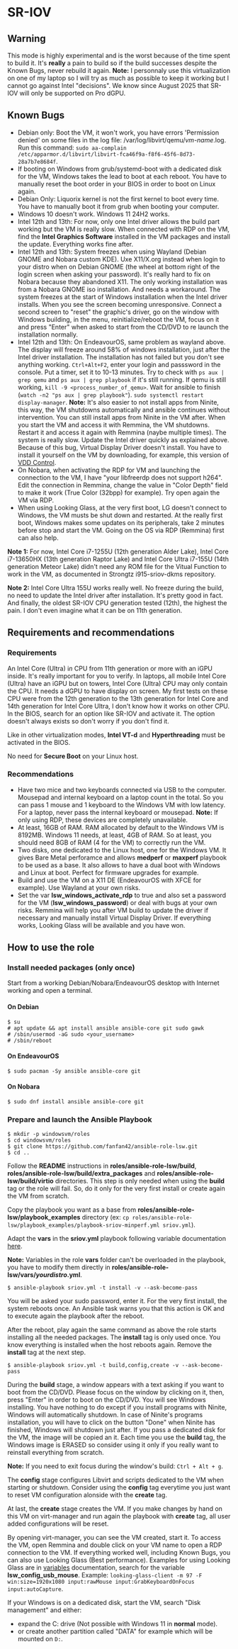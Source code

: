 # SR-IOV

## Warning

This mode is highly experimental and is the worst because of the time spent to build it. It's **really** a pain to build so if the build successes despite the Known Bugs, never rebuild it again. **Note:** I personnaly use this virtualization on one of my laptop so I will try as much as possible to keep it working but I cannot go against Intel "decisions". We know since August 2025 that SR-IOV will only be supported on Pro dGPU.

## Known Bugs

* Debian only: Boot the VM, it won't work, you have errors 'Permission denied' on some files in the log file: /var/log/libvirt/qemu/*vm-name*.log. Run this command: `sudo aa-complain /etc/apparmor.d/libvirt/libvirt-fca46f9a-f8f6-45f6-8d73-28a7b7e8684f`.
* If booting on Windows from grub/systemd-boot with a dedicated disk for the VM, Windows takes the lead to boot at each reboot. You have to manually reset the boot order in your BIOS in order to boot on Linux again.
* Debian Only: Liquorix kernel is not the first kernel to boot every time. You have to manually boot it from grub when booting your computer.
* Windows 10 doesn't work. Windows 11 24H2 works.
* Intel 12th and 13th: For now, only one Intel driver allows the build part working but the VM is really slow. When connected with RDP on the VM, find the **Intel Graphics Software** installed in the VM packages and install the update. Everything works fine after.
* Intel 12th and 13th: System freezes when using Wayland (Debian GNOME and Nobara custom KDE). Uxe X11/X.org instead when login to your distro when on Debian GNOME (the wheel at bottom right of the login screen when asking your password). It's really hard to fix on Nobara because they abandoned X11. The only working installation was from a Nobara GNOME iso installation. And needs a workaround. The system freezes at the start of Windows installation when the Intel driver installs. When you see the screen becoming unresponsive. Connect a second screen to "reset" the graphic's driver, go on the window with Windows building, in the menu, reinitialize/reboot the VM, focus on it and press "Enter" when asked to start from the CD/DVD to re launch the installation normally.
* Intel 12th and 13th: On EndeavourOS, same problem as wayland above. The display will freeze around 58% of windows installation, just after the Intel driver installation. The installation has not failed but you don't see anything working. `Ctrl+Alt+F2`, enter your login and passsword in the console. Put a timer, set it to 10-13 minutes. Try to check with `ps aux | grep qemu` and `ps aux | grep playbook` if it's still running. If qemu is still working, `kill -9 <process_number_of_qemu>`. Wait for ansible to finish (`watch -n2 "ps aux | grep playbook"`). `sudo systemctl restart display-manager`. **Note:** It's also easier to not install apps from Ninite, this way, the VM shutdowns automatically and ansible continues without intervention. You can still install apps from Ninite in the VM after. When you start the VM and access it with Remmina, the VM shutdowns. Restart it and access it again with Remmina (naybe multiple times). The system is really slow. Update the Intel driver quickly as explained above. Because of this bug, Virtual Display Driver doesn't install. You have to install it yourself on the VM by downloading, for example, this version of [VDD Control](https://github.com/VirtualDrivers/Virtual-Display-Driver/releases/tag/25.7.23).
* On Nobara, when activating the RDP for VM and launching the connection to the VM, I have "your libfreerdp does not support h264". Edit the connection in Remmina, change the value in "Color Depth" field to make it work (True Color (32bpp) for example). Try open again the VM via RDP.
* When using Looking Glass, at the very first boot, LG doesn't connect to Windows, the VM musts be shut down and restarted. At the really first boot, Windows makes some updates on its peripherals, take 2 minutes before stop and start the VM. Going on the OS via RDP (Remmina) first can also help.

**Note 1:** For now, Intel Core i7-1255U (12th generation Alder Lake), Intel Core i7-13650HX (13th generation Raptor Lake) and Intel Core Ultra i7-155U (14th generation Meteor Lake) didn't need any ROM file for the Vitual Function to work in the VM, as documented in Strongtz i915-sriov-dkms repository.

**Note 2:** Intel Core Ultra 155U works really well. No freeze during the build, no need to update the Intel driver after installation. It's pretty good in fact. And finally, the oldest SR-IOV CPU generation tested (12th), the highest the pain. I don't even imagine what it can be on 11th generation.

## Requirements and recommendations

### Requirements

An Intel Core (Ultra) i*n* CPU from 11th generation or more with an iGPU inside. It's really important for you to verify. In laptops, all mobile Intel Core (Ultra) have an iGPU but on towers, Intel Core (Ultra) CPU may only contain the CPU. It needs a dGPU to have display on screen. My first tests on these CPU were from the 12th generation to the 13th generation for Intel Core and 14th generation for Intel Core Ultra, I don't know how it works on other CPU. In the BIOS, search for an option like SR-IOV and activate it. The option doesn't always exists so don't worry if you don't find it.

Like in other virtualization modes, **Intel VT-d** and **Hyperthreading** must be activated in the BIOS.

No need for **Secure Boot** on your Linux host.

### Recommendations

* Have two mice and two keyboards connected via USB to the computer. Mousepad and internal keyboard on a laptop count in the total. So you can pass 1 mouse and 1 keyboard to the Windows VM with low latency. For a laptop, never pass the internal keyboard or mousepad. **Note:** If only using RDP, these devices are completely unavailable.
* At least, 16GB of RAM. RAM allocated by default to the Windows VM is 8192MB. Windows 11 needs, at least, 4GB of RAM. So at least, you should need 8GB of RAM (4 for the VM) to correctly run the VM.
* Two disks, one dedicated to the Linux host, one for the Windows VM. It gives Bare Metal perforamce and allows **medperf** or **maxperf** playbook to be used as a base. It also allows to have a dual boot with Windows and Linux at boot. Perfect for firmware upgrades for example.
* Build and use the VM on a X11 DE (EndeavourOS with XFCE for example). Use Wayland at your own risks.
* Set the var **lsw_windows_activate_rdp** to true and also set a password for the VM (**lsw_windows_password**) or deal with bugs at your own risks. Remmina will help you after VM build to update the driver if necessary and manually install Virtual Display Driver. If everything works, Looking Glass will be available and you have won.

## How to use the role

### Install needed packages (only once)

Start from a working Debian/Nobara/EndeavourOS desktop with Internet working and open a terminal.

#### On Debian

```shell
$ su
# apt update && apt install ansible ansible-core git sudo gawk
# /sbin/usermod -aG sudo <your_username>
# /sbin/reboot
```

#### On EndeavourOS

```shell
$ sudo pacman -Sy ansible ansible-core git
```

#### On Nobara

```shell
$ sudo dnf install ansible ansible-core git
```

### Prepare and launch the Ansible Playbook

```shell
$ mkdir -p windowsvm/roles
$ cd windowsvm/roles
$ git clone https://github.com/fanfan42/ansible-role-lsw.git
$ cd ..
```

Follow the **README** instructions in **roles/ansible-role-lsw/build**, **roles/ansible-role-lsw/build/extra_packages** and **roles/ansible-role-lsw/build/virtio** directories. This step is only needed when using the **build** tag or the role will fail. So, do it only for the very first install or create again the VM from scratch.

Copy the playbook you want as a base from **roles/ansible-role-lsw/playbook_examples** directory (ex: `cp roles/ansible-role-lsw/playbook_examples/playbook-sriov-minperf.yml sriov.yml`).

Adapt the **vars** in the **sriov.yml** playbook following variable documentation [here](VARIABLES.md).

**Note:** Variables in the role **vars** folder can't be overloaded in the playbook, you have to modify them directly in **roles/ansible-role-lsw/vars/*yourdistro*.yml**.

```shell
$ ansible-playbook sriov.yml -t install -v --ask-become-pass
```

You will be asked your sudo password, enter it. For the very first install, the system reboots once. An Ansible task warns you that this action is OK and to execute again the playbook after the reboot.

After the reboot, play again the same command as above the role starts installing all the needed packages. The **install** tag is only used once. You know everything is installed when the host reboots again. Remove the **install** tag at the next step.

```shell
$ ansible-playbook sriov.yml -t build,config,create -v --ask-become-pass
```

During the **build** stage, a window appears with a text asking if you want to boot from the CD/DVD. Please focus on the window by clicking on it, then, press "Enter" in order to boot on the CD/DVD. You will see Windows installing. You have nothing to do except if you install programs with Ninite, Windows will automatically shutdown. In case of Ninite's programs installation, you will have to click on the button "Done" when Ninite has finished, Windows will shutdown just after. If you pass a dedicated disk for the VM, the image will be copied an it. Each time you use the **build** tag, the Windows image is ERASED so consider using it only if you really want to reinstall everything from scratch.

**Note:** If you need to exit focus during the window's build: `Ctrl + Alt + g`.

The **config** stage configures Libvirt and scripts dedicated to the VM when starting or shutdown. Consider using the **config** tag everytime you just want to reset VM configuration alonside with the **create** tag.

At last, the **create** stage creates the VM. If you make changes by hand on this VM on virt-manager and run again the playbook with **create** tag, all user added configurations will be reset.

By opening virt-manager, you can see the VM created, start it. To access the VM, open Remmina and double click on your VM name to open a RDP connection to the VM. If everything worked well, including Known Bugs, you can also use Looking Glass (Best performance). Examples for using Looking Glass are in [variables](./VARIABLES.md) documentation, search for the variable **lsw_config_usb_mouse**. Example: `looking-glass-client -m 97 -F win:size=1920x1080 input:rawMouse input:GrabKeyboardOnFocus input:autoCapture`.

If your Windows is on a dedicated disk, start the VM, search "Disk management" and either:

* expand the C: drive (Not possible with Windows 11 in **normal** mode).
* or create another partition called "DATA" for example which will be mounted on `D:`.
